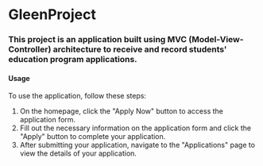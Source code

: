 # GleenProject
### This project is an application built using MVC (Model-View-Controller) architecture to receive and record students' education program applications.

#### Usage

To use the application, follow these steps:

1. On the homepage, click the "Apply Now" button to access the application form.
2. Fill out the necessary information on the application form and click the "Apply" button to complete your application.
3. After submitting your application, navigate to the "Applications" page to view the details of your application.
